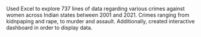 Used Excel to explore 737 lines of data regarding various crimes against women across Indian states between 2001 and 2021. Crimes ranging from kidnpaping and rape, to murder and assault. Additionally, created interactive dashboard in order to display data.
